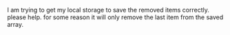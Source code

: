 I am trying to get my local storage to save the removed items correctly. please help. for some reason it will only remove the last item from the saved array.
